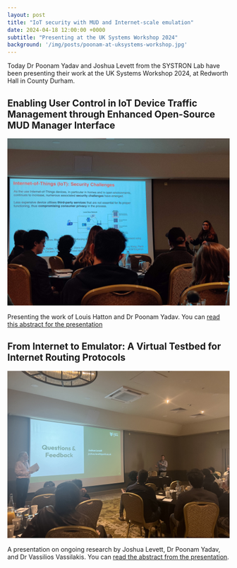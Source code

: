 ```yaml
---
layout: post
title: "IoT security with MUD and Internet-scale emulation"
date: 2024-04-18 12:00:00 +0000
subtitle: "Presenting at the UK Systems Workshop 2024"
background: '/img/posts/poonam-at-uksystems-workshop.jpg'
---
```


Today Dr Poonam Yadav and Joshua Levett from the SYSTRON Lab have been presenting their work at the UK Systems Workshop 2024, at Redworth Hall in County Durham.

## Enabling User Control in IoT Device Traffic Management through Enhanced Open-Source MUD Manager Interface

![Dr Poonam Yadav presenting at the UK Systems Workshop](/img/posts/poonam-at-uksystems-workshop.jpg)

Presenting the work of Louis Hatton and Dr Poonam Yadav. You can [read this abstract for the presentation](/publications/2024-enabling-user-control-in-iot-device-traffic-management)

## From Internet to Emulator: A Virtual Testbed for Internet Routing Protocols

![Joshua Levett presenting at the UK Systems Workshop](/img/posts/joshua-at-uksystems-workshop.jpeg)

A presentation on ongoing research by Joshua Levett, Dr Poonam Yadav, and Dr Vassilios Vassilakis. You can [read the abstract from the presentation](/publications/2024-from-internet-to-emulator).